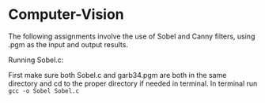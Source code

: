 # Computer-Vision
The following assignments involve the use of Sobel and Canny filters, using .pgm as the input and output results.

Running Sobel.c:

First make sure both Sobel.c and garb34.pgm are both in the same directory and cd to the proper directory if needed in terminal. In terminal run ```gcc -o Sobel Sobel.c```
